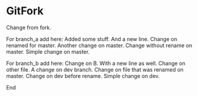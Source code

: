 # GitFork

Change from fork.

For branch_a add here:
Added some stuff.
And a new line.
Change on renamed for master.
Another change on master.
Change without rename on master.
Simple change on master.


For branch_b add here:
Change on B.
With a new line as well.
Change on other file.
A change on dev branch.
Change on file that was renamed on master.
Change on dev before rename.
Simple change on dev.


End